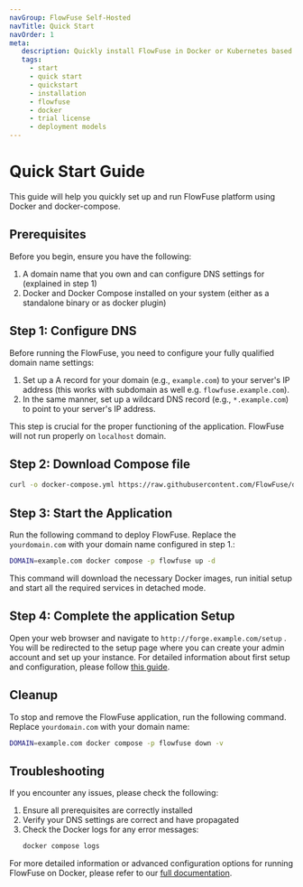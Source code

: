 ```yaml
---
navGroup: FlowFuse Self-Hosted
navTitle: Quick Start
navOrder: 1
meta:
   description: Quickly install FlowFuse in Docker or Kubernetes based environments.
   tags:
     - start
     - quick start
     - quickstart
     - installation
     - flowfuse
     - docker
     - trial license
     - deployment models
---
```


# Quick Start Guide

This guide will help you quickly set up and run FlowFuse platform using Docker and docker-compose.

## Prerequisites

Before you begin, ensure you have the following:

1. A domain name that you own and can configure DNS settings for (explained in step 1)
2. Docker and Docker Compose installed on your system (either as a standalone binary or as docker plugin)

## Step 1: Configure DNS

Before running the FlowFuse, you need to configure your fully qualified domain name settings:

1. Set up a A record for your domain (e.g., `example.com`) to your server's IP address (this works with subdomain as well e.g. `flowfuse.example.com`).
2. In the same manner, set up a wildcard DNS record (e.g., `*.example.com`) to point to your server's IP address.

This step is crucial for the proper functioning of the application. FlowFuse will not run properly on `localhost` domain.

## Step 2: Download Compose file

```bash
curl -o docker-compose.yml https://raw.githubusercontent.com/FlowFuse/docker-compose/refs/heads/main/docker-compose-quick-start.yml
```

## Step 3: Start the Application

Run the following command to deploy FlowFuse. Replace the  `yourdomain.com` with your domain name configured in step 1.:

```bash
DOMAIN=example.com docker compose -p flowfuse up -d
```

This command will download the necessary Docker images, run initial setup and start all the required services in detached mode.

## Step 4: Complete the application Setup

Open your web browser and navigate to `http://forge.example.com/setup` . You will be redirected to the setup page where you can create your admin account and set up your instance.
For detailed information about first setup and configuration, please follow [this guide](../install/first-run.md).


## Cleanup

To stop and remove the FlowFuse application, run the following command. Replace `yourdomain.com` with your domain name:

```bash
DOMAIN=example.com docker compose -p flowfuse down -v
```

## Troubleshooting

If you encounter any issues, please check the following:

1. Ensure all prerequisites are correctly installed
2. Verify your DNS settings are correct and have propagated
3. Check the Docker logs for any error messages:
   ```bash
   docker compose logs
   ```

For more detailed information or advanced configuration options for running FlowFuse on Docker, please refer to our [full documentation](../install/docker/README.md).